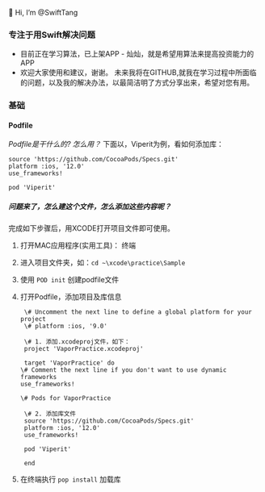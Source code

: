 👋 Hi, I’m @SwiftTang
### 专注于用Swift解决问题
- 目前正在学习算法，已上架APP - 灿灿，就是希望用算法来提高投资能力的APP
- 欢迎大家使用和建议，谢谢。
未来我将在GITHUB,就我在学习过程中所面临的问题，以及我的解决办法，以最简洁明了方式分享出来，希望对您有用。


### 基础
#### Podfile
*Podfile是干什么的?*
*怎么用？*
下面以，Viperit为例，看如何添加库：

    source 'https://github.com/CocoaPods/Specs.git' 
    platform :ios, '12.0' 
    use_frameworks! 
    
    pod 'Viperit' 

##### 问题来了，怎么建这个文件，怎么添加这些内容呢？
完成如下步骤后，用XCODE打开项目文件即可使用。
1. 打开MAC应用程序(实用工具)： 终端
2. 进入项目文件夹，如：`cd ~\xcode\practice\Sample`
3. 使用 `POD init` 创建podfile文件 
4. 打开Podfile，添加项目及库信息

        \# Uncomment the next line to define a global platform for your project
        \# platform :ios, '9.0'
    
        \# 1. 添加.xcodeproj文件，如下：
        project 'VaporPractice.xcodeproj'
     
        target 'VaporPractice' do
       \# Comment the next line if you don't want to use dynamic frameworks
       use_frameworks!
 
       \# Pods for VaporPractice
    
        \# 2. 添加库文件
        source 'https://github.com/CocoaPods/Specs.git'
        platform :ios, '12.0'
        use_frameworks!
    
        pod 'Viperit'
        
        end
5. 在终端执行 `pop install` 加载库

